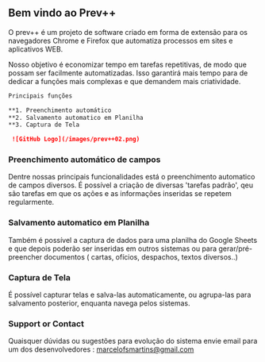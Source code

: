 ## Bem vindo ao Prev++

O prev++ é um projeto de software criado em forma de extensão para os navegadores Chrome e Firefox que automatiza processos em sites e aplicativos WEB.

Nosso objetivo é economizar tempo em tarefas repetitivas, de modo que possam ser facilmente automatizadas. Isso garantirá mais tempo para de dedicar a funções mais complexas e que demandem mais criatividade.    



```markdown
Principais funções

**1. Preenchimento automático
**2. Salvamento automatico em Planilha
**3. Captura de Tela

 ![GitHub Logo](/images/prev++02.png)
``` 

### Preenchimento automático de campos  

Dentre nossas principais funcionalidades está o preenchimento automatico de campos diversos. É possível a criação de diversas 'tarefas padrão', qeu são tarefas em que os ações e as informações inseridas se repetem regularmente. 

### Salvamento automatico em Planilha  

Também é possível a captura de dados para uma planilha do Google Sheets e que depois poderão ser inseridas em outros sistemas ou para gerar/pré-preencher documentos ( cartas, ofícios, despachos, textos diversos..)

### Captura de Tela

É possível capturar telas e salva-las automaticamente, ou agrupa-las para salvamento posterior, enquanta navega pelos sistemas.

### Support or Contact

Quaisquer dúvidas ou sugestões para evolução do sistema envie email para um dos desenvolvedores : marcelofsmartins@gmail.com 

